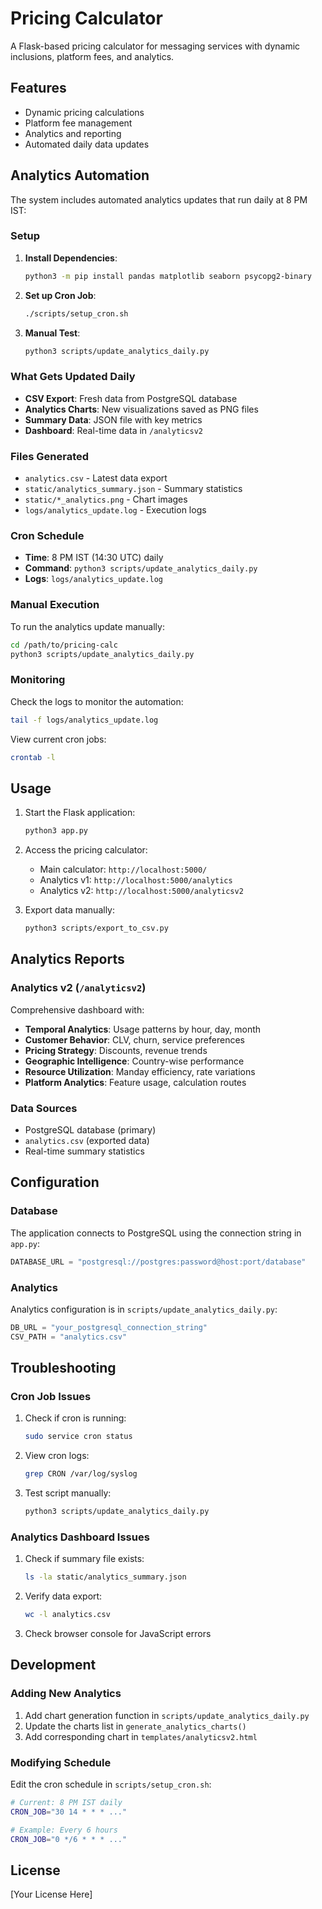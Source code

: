 # Pricing Calculator

A Flask-based pricing calculator for messaging services with dynamic inclusions, platform fees, and analytics.

## Features

- Dynamic pricing calculations
- Platform fee management
- Analytics and reporting
- Automated daily data updates

## Analytics Automation

The system includes automated analytics updates that run daily at 8 PM IST:

### Setup

1. **Install Dependencies**:
   ```bash
   python3 -m pip install pandas matplotlib seaborn psycopg2-binary
   ```

2. **Set up Cron Job**:
   ```bash
   ./scripts/setup_cron.sh
   ```

3. **Manual Test**:
   ```bash
   python3 scripts/update_analytics_daily.py
   ```

### What Gets Updated Daily

- **CSV Export**: Fresh data from PostgreSQL database
- **Analytics Charts**: New visualizations saved as PNG files
- **Summary Data**: JSON file with key metrics
- **Dashboard**: Real-time data in `/analyticsv2`

### Files Generated

- `analytics.csv` - Latest data export
- `static/analytics_summary.json` - Summary statistics
- `static/*_analytics.png` - Chart images
- `logs/analytics_update.log` - Execution logs

### Cron Schedule

- **Time**: 8 PM IST (14:30 UTC) daily
- **Command**: `python3 scripts/update_analytics_daily.py`
- **Logs**: `logs/analytics_update.log`

### Manual Execution

To run the analytics update manually:

```bash
cd /path/to/pricing-calc
python3 scripts/update_analytics_daily.py
```

### Monitoring

Check the logs to monitor the automation:

```bash
tail -f logs/analytics_update.log
```

View current cron jobs:

```bash
crontab -l
```

## Usage

1. Start the Flask application:
   ```bash
   python3 app.py
   ```

2. Access the pricing calculator:
   - Main calculator: `http://localhost:5000/`
   - Analytics v1: `http://localhost:5000/analytics`
   - Analytics v2: `http://localhost:5000/analyticsv2`

3. Export data manually:
   ```bash
   python3 scripts/export_to_csv.py
   ```

## Analytics Reports

### Analytics v2 (`/analyticsv2`)

Comprehensive dashboard with:
- **Temporal Analytics**: Usage patterns by hour, day, month
- **Customer Behavior**: CLV, churn, service preferences
- **Pricing Strategy**: Discounts, revenue trends
- **Geographic Intelligence**: Country-wise performance
- **Resource Utilization**: Manday efficiency, rate variations
- **Platform Analytics**: Feature usage, calculation routes

### Data Sources

- PostgreSQL database (primary)
- `analytics.csv` (exported data)
- Real-time summary statistics

## Configuration

### Database

The application connects to PostgreSQL using the connection string in `app.py`:

```python
DATABASE_URL = "postgresql://postgres:password@host:port/database"
```

### Analytics

Analytics configuration is in `scripts/update_analytics_daily.py`:

```python
DB_URL = "your_postgresql_connection_string"
CSV_PATH = "analytics.csv"
```

## Troubleshooting

### Cron Job Issues

1. Check if cron is running:
   ```bash
   sudo service cron status
   ```

2. View cron logs:
   ```bash
   grep CRON /var/log/syslog
   ```

3. Test script manually:
   ```bash
   python3 scripts/update_analytics_daily.py
   ```

### Analytics Dashboard Issues

1. Check if summary file exists:
   ```bash
   ls -la static/analytics_summary.json
   ```

2. Verify data export:
   ```bash
   wc -l analytics.csv
   ```

3. Check browser console for JavaScript errors

## Development

### Adding New Analytics

1. Add chart generation function in `scripts/update_analytics_daily.py`
2. Update the charts list in `generate_analytics_charts()`
3. Add corresponding chart in `templates/analyticsv2.html`

### Modifying Schedule

Edit the cron schedule in `scripts/setup_cron.sh`:

```bash
# Current: 8 PM IST daily
CRON_JOB="30 14 * * * ..."

# Example: Every 6 hours
CRON_JOB="0 */6 * * * ..."
```

## License

[Your License Here] 